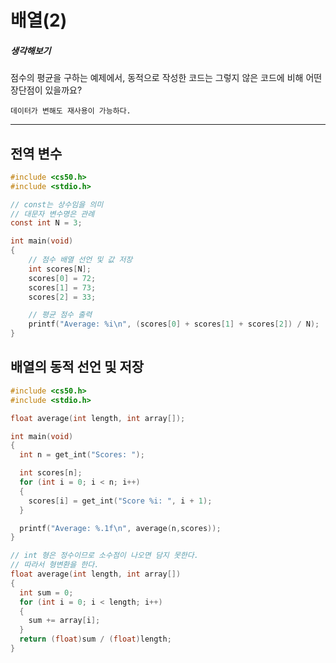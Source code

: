 # 배열(2)

##### 생각해보기
점수의 평균을 구하는 예제에서, 동적으로 작성한 코드는 그렇지 않은 코드에 비해 어떤 장단점이 있을까요?

``` 
데이터가 변해도 재사용이 가능하다. 
```
 
---

## 전역 변수
``` c
#include <cs50.h>
#include <stdio.h>

// const는 상수임을 의미
// 대문자 변수명은 관례
const int N = 3;

int main(void)
{
    // 점수 배열 선언 및 값 저장
    int scores[N];
    scores[0] = 72;
    scores[1] = 73;
    scores[2] = 33;

    // 평균 점수 출력
    printf("Average: %i\n", (scores[0] + scores[1] + scores[2]) / N);
}

```

## 배열의 동적 선언 및 저장
``` c
#include <cs50.h>
#include <stdio.h>

float average(int length, int array[]);

int main(void)
{
  int n = get_int("Scores: ");

  int scores[n];
  for (int i = 0; i < n; i++)
  {
    scores[i] = get_int("Score %i: ", i + 1);
  }

  printf("Average: %.1f\n", average(n,scores));
}

// int 형은 정수이므로 소수점이 나오면 담지 못한다.
// 따라서 형변환을 한다. 
float average(int length, int array[])
{
  int sum = 0;
  for (int i = 0; i < length; i++) 
  {
    sum += array[i];
  }
  return (float)sum / (float)length;
}
```
